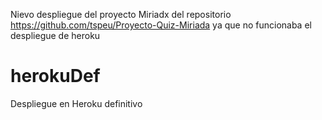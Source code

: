 Nievo despliegue  del proyecto Miriadx
del repositorio https://github.com/tspeu/Proyecto-Quiz-Miriada
ya que no funcionaba el despliegue de heroku
# herokuDef
Despliegue en Heroku definitivo
